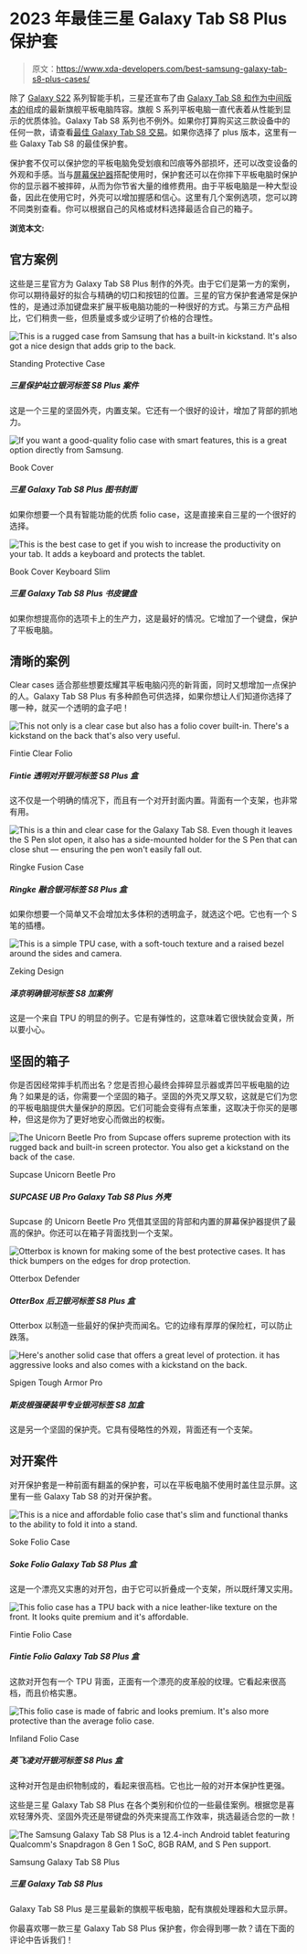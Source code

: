 # 2023 年最佳三星 Galaxy Tab S8 Plus 保护套

> 原文：<https://www.xda-developers.com/best-samsung-galaxy-tab-s8-plus-cases/>

除了 [Galaxy S22](https://www.xda-developers.com/samsung-galaxy-s22-hands-on/) 系列智能手机，三星还宣布了由 [Galaxy Tab S8 和作为中间版本的](https://www.xda-developers.com/samsung-galaxy-tab-s8-hands-on/)组成的最新旗舰平板电脑阵容。旗舰 S 系列平板电脑一直代表着从性能到显示的优质体验。Galaxy Tab S8 系列也不例外。如果你打算购买这三款设备中的任何一款，请查看[最佳 Galaxy Tab S8 交易](https://www.xda-developers.com/best-samsung-galaxy-tab-s8-deals/)。如果你选择了 plus 版本，这里有一些 Galaxy Tab S8 的最佳保护套。

保护套不仅可以保护您的平板电脑免受划痕和凹痕等外部损坏，还可以改变设备的外观和手感。当与[屏幕保护器](https://www.xda-developers.com/best-samsung-galaxy-tab-s8-plus-screen-protectors/)搭配使用时，保护套还可以在你摔下平板电脑时保护你的显示器不被摔碎，从而为你节省大量的维修费用。由于平板电脑是一种大型设备，因此在使用它时，外壳可以增加握感和信心。这里有几个案例选项，您可以跨不同类别查看。你可以根据自己的风格或材料选择最适合自己的箱子。

**浏览本文:**

## 官方案例

这些是三星官方为 Galaxy Tab S8 Plus 制作的外壳。由于它们是第一方的案例，你可以期待最好的拟合与精确的切口和按钮的位置。三星的官方保护套通常是保护性的，是通过添加键盘来扩展平板电脑功能的一种很好的方式。与第三方产品相比，它们稍贵一些，但质量或多或少证明了价格的合理性。

 <picture>![This is a rugged case from Samsung that has a built-in kickstand. It's also got a nice design that adds grip to the back.](img/0233355400816859512d3e8564cc4125.png)</picture> 

Standing Protective Case

##### 三星保护站立银河标签 S8 Plus 案件

这是一个三星的坚固外壳，内置支架。它还有一个很好的设计，增加了背部的抓地力。

 <picture>![If you want a good-quality folio case with smart features, this is a great option directly from Samsung.](img/cab9d6d4e47bf60c9226b028192c0739.png)</picture> 

Book Cover

##### 三星 Galaxy Tab S8 Plus 图书封面

如果你想要一个具有智能功能的优质 folio case，这是直接来自三星的一个很好的选择。

 <picture>![This is the best case to get if you wish to increase the productivity on your tab. It adds a keyboard and protects the tablet.](img/0c4c5d229f2716c942684eb4257a5c48.png)</picture> 

Book Cover Keyboard Slim

##### 三星 Galaxy Tab S8 Plus 书皮键盘

如果你想提高你的选项卡上的生产力，这是最好的情况。它增加了一个键盘，保护了平板电脑。

## 清晰的案例

Clear cases 适合那些想要炫耀其平板电脑闪亮的新背面，同时又想增加一点保护的人。Galaxy Tab S8 Plus 有多种颜色可供选择，如果你想让人们知道你选择了哪一种，就买一个透明的盒子吧！

 <picture>![This not only is a clear case but also has a folio cover built-in. There's a kickstand on the back that's also very useful.](img/21a15f227eab9f832fe06a9972360e10.png)</picture> 

Fintie Clear Folio

##### Fintie 透明对开银河标签 S8 Plus 盒

这不仅是一个明确的情况下，而且有一个对开封面内置。背面有一个支架，也非常有用。

 <picture>![This is a thin and clear case for the Galaxy Tab S8\. Even though it leaves the S Pen slot open, it also has a side-mounted holder for the S Pen that can close shut — ensuring the pen won't easily fall out.](img/b0741229ad5f71c159af2a0f4e2c0ba1.png)</picture> 

Ringke Fusion Case

##### Ringke 融合银河标签 S8 Plus 盒

如果你想要一个简单又不会增加太多体积的透明盒子，就选这个吧。它也有一个 S 笔的插槽。

 <picture>![This is a simple TPU case, with a soft-touch texture and a raised bezel around the sides and camera.](img/cb1111c4cea8c26a3dd1f9ab3539a533.png)</picture> 

Zeking Design

##### 泽京明确银河标签 S8 加案例

这是一个来自 TPU 的明显的例子。它是有弹性的，这意味着它很快就会变黄，所以要小心。

## 坚固的箱子

你是否因经常摔手机而出名？您是否担心最终会摔碎显示器或弄凹平板电脑的边角？如果是的话，你需要一个坚固的箱子。坚固的外壳又厚又软，这就是它们为您的平板电脑提供大量保护的原因。它们可能会变得有点笨重，这取决于你买的是哪种，但这是你为了更好地安心而做出的权衡。

 <picture>![The Unicorn Beetle Pro from Supcase offers supreme protection with its rugged back and built-in screen protector. You also get a kickstand on the back of the case.](img/70b110e137be493a99dcd4240284ed2b.png)</picture> 

Supcase Unicorn Beetle Pro

##### SUPCASE UB Pro Galaxy Tab S8 Plus 外壳

Supcase 的 Unicorn Beetle Pro 凭借其坚固的背部和内置的屏幕保护器提供了最高的保护。你还可以在箱子背面找到一个支架。

 <picture>![Otterbox is known for making some of the best protective cases. It has thick bumpers on the edges for drop protection.](img/06bbb1c1550bfab161f6c0ec144642a8.png)</picture> 

Otterbox Defender

##### OtterBox 后卫银河标签 S8 Plus 盒

Otterbox 以制造一些最好的保护壳而闻名。它的边缘有厚厚的保险杠，可以防止跌落。

 <picture>![Here's another solid case that offers a great level of protection. it has aggressive looks and also comes with a kickstand on the back.](img/32c5ecc2d9f34323bc90744b9bf4dd05.png)</picture> 

Spigen Tough Armor Pro

##### 斯皮根强硬装甲专业银河标签 S8 加盒

这是另一个坚固的保护壳。它具有侵略性的外观，背面还有一个支架。

## 对开案件

对开保护套是一种前面有翻盖的保护套，可以在平板电脑不使用时盖住显示屏。这里有一些 Galaxy Tab S8 的对开保护套。

 <picture>![This is a nice and affordable folio case that's slim and functional thanks to the ability to fold it into a stand.](img/744fb5d012c5c1b267f89046fe887b7c.png)</picture> 

Soke Folio Case

##### Soke Folio Galaxy Tab S8 Plus 盒

这是一个漂亮又实惠的对开包，由于它可以折叠成一个支架，所以既纤薄又实用。

 <picture>![This folio case has a TPU back with a nice leather-like texture on the front. It looks quite premium and it's affordable.](img/194281ee2171eae0299b4960e723feee.png)</picture> 

Fintie Folio Case

##### Fintie Folio Galaxy Tab S8 Plus 盒

这款对开包有一个 TPU 背面，正面有一个漂亮的皮革般的纹理。它看起来很高档，而且价格实惠。

 <picture>![This folio case is made of fabric and looks premium. It's also more protective than the average folio case.](img/ed586bfc60c97c82543ac7dccbf70eb2.png)</picture> 

Infiland Folio Case

##### 英飞凌对开银河标签 S8 Plus 盒

这种对开包是由织物制成的，看起来很高档。它也比一般的对开本保护性更强。

这些是三星 Galaxy Tab S8 Plus 在各个类别和价位的一些最佳案例。根据您是喜欢轻薄外壳、坚固外壳还是带键盘的外壳来提高工作效率，挑选最适合您的一款！

 <picture>![The Samsung Galaxy Tab S8 Plus is a 12.4-inch Android tablet featuring Qualcomm's Snapdragon 8 Gen 1 SoC, 8GB RAM, and S Pen support.](img/98a68d25cc25a3d1fa2e3230c07728db.png)</picture> 

Samsung Galaxy Tab S8 Plus

##### 三星 Galaxy Tab S8 Plus

Galaxy Tab S8 Plus 是三星最新的旗舰平板电脑，配有旗舰处理器和大显示屏。

你最喜欢哪一款三星 Galaxy Tab S8 Plus 保护套，你会得到哪一款？请在下面的评论中告诉我们！